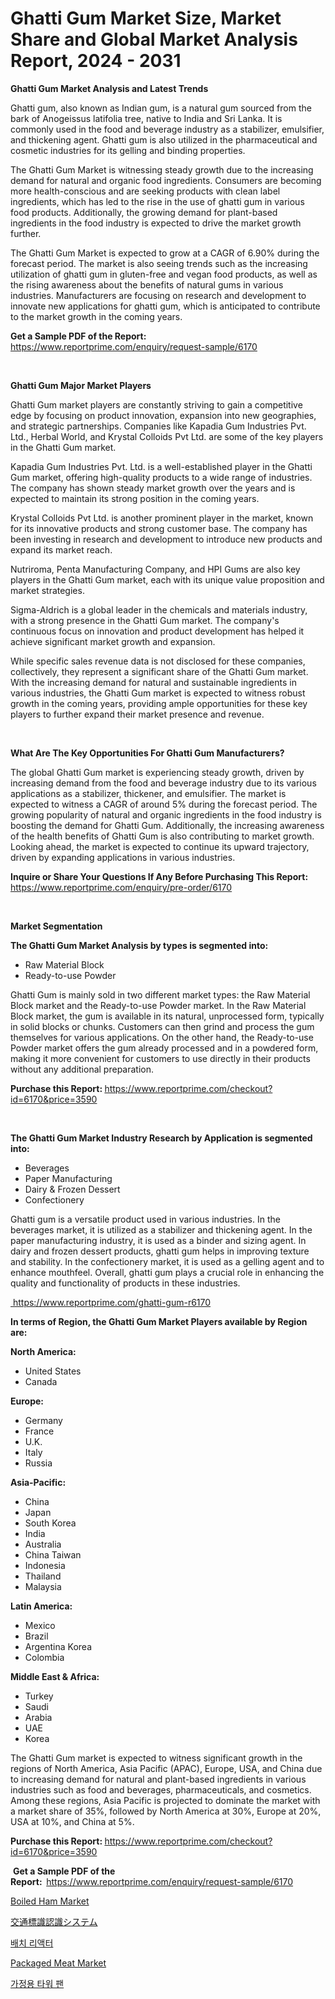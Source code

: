 <p><h1>Ghatti Gum Market Size, Market Share and Global Market Analysis Report, 2024 - 2031</h1></p><p><strong>Ghatti Gum Market Analysis and Latest Trends</strong></p>
<p><p>Ghatti gum, also known as Indian gum, is a natural gum sourced from the bark of Anogeissus latifolia tree, native to India and Sri Lanka. It is commonly used in the food and beverage industry as a stabilizer, emulsifier, and thickening agent. Ghatti gum is also utilized in the pharmaceutical and cosmetic industries for its gelling and binding properties.</p><p>The Ghatti Gum Market is witnessing steady growth due to the increasing demand for natural and organic food ingredients. Consumers are becoming more health-conscious and are seeking products with clean label ingredients, which has led to the rise in the use of ghatti gum in various food products. Additionally, the growing demand for plant-based ingredients in the food industry is expected to drive the market growth further.</p><p>The Ghatti Gum Market is expected to grow at a CAGR of 6.90% during the forecast period. The market is also seeing trends such as the increasing utilization of ghatti gum in gluten-free and vegan food products, as well as the rising awareness about the benefits of natural gums in various industries. Manufacturers are focusing on research and development to innovate new applications for ghatti gum, which is anticipated to contribute to the market growth in the coming years.</p></p>
<p><strong>Get a Sample PDF of the Report:&nbsp;</strong> <a href="https://www.reportprime.com/enquiry/request-sample/6170">https://www.reportprime.com/enquiry/request-sample/6170</a></p>
<p>&nbsp;</p>
<p><strong>Ghatti Gum Major Market Players</strong></p>
<p><p>Ghatti Gum market players are constantly striving to gain a competitive edge by focusing on product innovation, expansion into new geographies, and strategic partnerships. Companies like Kapadia Gum Industries Pvt. Ltd., Herbal World, and Krystal Colloids Pvt Ltd. are some of the key players in the Ghatti Gum market.</p><p>Kapadia Gum Industries Pvt. Ltd. is a well-established player in the Ghatti Gum market, offering high-quality products to a wide range of industries. The company has shown steady market growth over the years and is expected to maintain its strong position in the coming years.</p><p>Krystal Colloids Pvt Ltd. is another prominent player in the market, known for its innovative products and strong customer base. The company has been investing in research and development to introduce new products and expand its market reach.</p><p>Nutriroma, Penta Manufacturing Company, and HPI Gums are also key players in the Ghatti Gum market, each with its unique value proposition and market strategies.</p><p>Sigma-Aldrich is a global leader in the chemicals and materials industry, with a strong presence in the Ghatti Gum market. The company's continuous focus on innovation and product development has helped it achieve significant market growth and expansion.</p><p>While specific sales revenue data is not disclosed for these companies, collectively, they represent a significant share of the Ghatti Gum market. With the increasing demand for natural and sustainable ingredients in various industries, the Ghatti Gum market is expected to witness robust growth in the coming years, providing ample opportunities for these key players to further expand their market presence and revenue.</p></p>
<p>&nbsp;</p>
<p><strong>What Are The Key Opportunities For Ghatti Gum Manufacturers?</strong></p>
<p><p>The global Ghatti Gum market is experiencing steady growth, driven by increasing demand from the food and beverage industry due to its various applications as a stabilizer, thickener, and emulsifier. The market is expected to witness a CAGR of around 5% during the forecast period. The growing popularity of natural and organic ingredients in the food industry is boosting the demand for Ghatti Gum. Additionally, the increasing awareness of the health benefits of Ghatti Gum is also contributing to market growth. Looking ahead, the market is expected to continue its upward trajectory, driven by expanding applications in various industries.</p></p>
<p><strong>Inquire or Share Your Questions If Any Before Purchasing This Report:</strong> <a href="https://www.reportprime.com/enquiry/pre-order/6170">https://www.reportprime.com/enquiry/pre-order/6170</a></p>
<p>&nbsp;</p>
<p><strong>Market Segmentation</strong></p>
<p><strong>The Ghatti Gum Market Analysis by types is segmented into:</strong></p>
<p><ul><li>Raw Material Block</li><li>Ready-to-use Powder</li></ul></p>
<p><p>Ghatti Gum is mainly sold in two different market types: the Raw Material Block market and the Ready-to-use Powder market. In the Raw Material Block market, the gum is available in its natural, unprocessed form, typically in solid blocks or chunks. Customers can then grind and process the gum themselves for various applications. On the other hand, the Ready-to-use Powder market offers the gum already processed and in a powdered form, making it more convenient for customers to use directly in their products without any additional preparation.</p></p>
<p><strong>Purchase this Report:&nbsp;</strong><a href="https://www.reportprime.com/checkout?id=6170&price=3590">https://www.reportprime.com/checkout?id=6170&price=3590</a></p>
<p>&nbsp;</p>
<p><strong>The Ghatti Gum Market Industry Research by Application is segmented into:</strong></p>
<p><ul><li>Beverages</li><li>Paper Manufacturing</li><li>Dairy & Frozen Dessert</li><li>Confectionery</li></ul></p>
<p><p>Ghatti gum is a versatile product used in various industries. In the beverages market, it is utilized as a stabilizer and thickening agent. In the paper manufacturing industry, it is used as a binder and sizing agent. In dairy and frozen dessert products, ghatti gum helps in improving texture and stability. In the confectionery market, it is used as a gelling agent and to enhance mouthfeel. Overall, ghatti gum plays a crucial role in enhancing the quality and functionality of products in these industries.</p></p>
<p><a href="https://www.reportprime.com/ghatti-gum-r6170">&nbsp;https://www.reportprime.com/ghatti-gum-r6170</a></p>
<p><strong>In terms of Region, the Ghatti Gum Market Players available by Region are:</strong></p>
<p>
    <p> <strong> North America: </strong>
        <ul>
            <li>United States</li>
            <li>Canada</li>
        </ul>
        </p> 
    <p> <strong> Europe: </strong>
        <ul>
            <li>Germany</li>
            <li>France</li>
            <li>U.K.</li>
            <li>Italy</li>
            <li>Russia</li>
        </ul>
        </p> 
    <p> <strong> Asia-Pacific: </strong>
        <ul>
            <li>China</li>
            <li>Japan</li>
            <li>South Korea</li>
            <li>India</li>
            <li>Australia</li>
            <li>China Taiwan</li>
            <li>Indonesia</li>
            <li>Thailand</li>
            <li>Malaysia</li>
        </ul>
        </p> 
    <p> <strong> Latin America: </strong>
        <ul>
            <li>Mexico</li>
            <li>Brazil</li>
            <li>Argentina Korea</li>
            <li>Colombia</li>
        </ul>
        </p> 
    <p> <strong> Middle East & Africa: </strong>
        <ul>
            <li>Turkey</li>
            <li>Saudi</li>
            <li>Arabia</li>
            <li>UAE</li>
            <li>Korea</li>
        </ul>
    </p>
    </p>
<p><p>The Ghatti Gum market is expected to witness significant growth in the regions of North America, Asia Pacific (APAC), Europe, USA, and China due to increasing demand for natural and plant-based ingredients in various industries such as food and beverages, pharmaceuticals, and cosmetics. Among these regions, Asia Pacific is projected to dominate the market with a market share of 35%, followed by North America at 30%, Europe at 20%, USA at 10%, and China at 5%.</p></p>
<p><strong>Purchase this Report: </strong><a href="https://www.reportprime.com/checkout?id=6170&price=3590">https://www.reportprime.com/checkout?id=6170&price=3590</a></p>
<p>&nbsp;<strong>Get a Sample PDF of the Report:&nbsp;&nbsp;</strong><a href="https://www.reportprime.com/enquiry/request-sample/6170">https://www.reportprime.com/enquiry/request-sample/6170</a></p>
<p><strong></strong></p>
<p><p><a href="https://github.com/luckyshygirl/Market-Research-Report-List-4/blob/main/boiled-ham-market.md">Boiled Ham Market</a></p><p><a href="https://github.com/CloydAbbott2023/Market-Research-Report-List-1/blob/main/912797017977.md">交通標識認識システム</a></p><p><a href="https://github.com/JackieFauhey9089475/Market-Research-Report-List-1/blob/main/987684716452.md">배치 리액터</a></p><p><a href="https://github.com/vimar16th/Market-Research-Report-List-4/blob/main/packaged-meat-market.md">Packaged Meat Market</a></p><p><a href="https://github.com/Howaoole34545/Market-Research-Report-List-1/blob/main/830641916451.md">가정용 타워 팬</a></p></p>